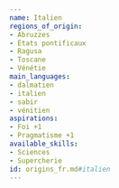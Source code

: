 ```yaml
---
name: Italien
regions_of_origin:
- Abruzzes
- États pontificaux
- Ragusa
- Toscane
- Vénétie
main_languages:
- dalmatien
- italien
- sabir
- vénitien
aspirations:
- Foi +1
- Pragmatisme +1
available_skills:
- Sciences
- Supercherie
id: origins_fr.md#italien
---
```


